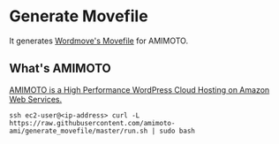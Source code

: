 # Generate Movefile

It generates [Wordmove's Movefile](https://github.com/welaika/wordmove) for AMIMOTO.

## What's AMIMOTO

[AMIMOTO is a High Performance WordPress Cloud Hosting on Amazon Web Services.](http://amimoto-ami.com/)

```
ssh ec2-user@<ip-address> curl -L https://raw.githubusercontent.com/amimoto-ami/generate_movefile/master/run.sh | sudo bash
```

